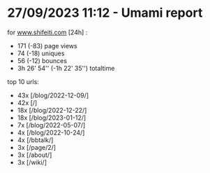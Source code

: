 # 27/09/2023 11:12 - Umami report
for www.shifeiti.com [24h] :

 - 171 (-83) page views
 - 74 (-18) uniques
 - 56 (-12) bounces
 - 3h 26' 54'' (-1h 22' 35'') totaltime


top 10 urls:
 - 43x [/blog/2022-12-09/]
 - 42x [/]
 - 18x [/blog/2022-12-22/]
 - 18x [/blog/2023-01-12/]
 - 7x [/blog/2022-05-07/]
 - 4x [/blog/2022-10-24/]
 - 4x [/bbtalk/]
 - 3x [/page/2/]
 - 3x [/about/]
 - 3x [/wiki/]


